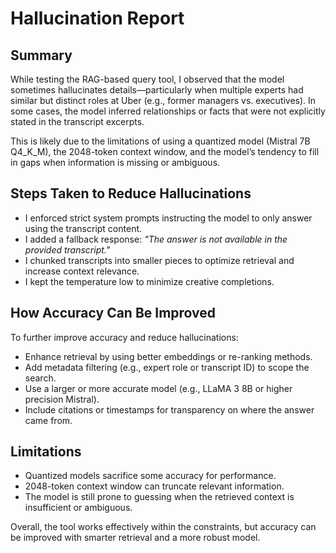 # Hallucination Report

## Summary

While testing the RAG-based query tool, I observed that the model sometimes hallucinates details—particularly when multiple experts had similar but distinct roles at Uber (e.g., former managers vs. executives). In some cases, the model inferred relationships or facts that were not explicitly stated in the transcript excerpts.

This is likely due to the limitations of using a quantized model (Mistral 7B Q4_K_M), the 2048-token context window, and the model’s tendency to fill in gaps when information is missing or ambiguous.

## Steps Taken to Reduce Hallucinations

- I enforced strict system prompts instructing the model to only answer using the transcript content.
- I added a fallback response: _"The answer is not available in the provided transcript."_
- I chunked transcripts into smaller pieces to optimize retrieval and increase context relevance.
- I kept the temperature low to minimize creative completions.

## How Accuracy Can Be Improved

To further improve accuracy and reduce hallucinations:

- Enhance retrieval by using better embeddings or re-ranking methods.
- Add metadata filtering (e.g., expert role or transcript ID) to scope the search.
- Use a larger or more accurate model (e.g., LLaMA 3 8B or higher precision Mistral).
- Include citations or timestamps for transparency on where the answer came from.

## Limitations

- Quantized models sacrifice some accuracy for performance.
- 2048-token context window can truncate relevant information.
- The model is still prone to guessing when the retrieved context is insufficient or ambiguous.

Overall, the tool works effectively within the constraints, but accuracy can be improved with smarter retrieval and a more robust model.
